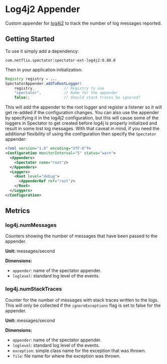 # Log4j2 Appender

Custom appender for [log4j2](http://logging.apache.org/log4j/2.x/) to track the number of
log messages reported. 

## Getting Started

To use it simply add a dependency:

```
com.netflix.spectator:spectator-ext-log4j2:0.80.0
```

Then in your application initialization:

```java
Registry registry = ...
SpectatorAppender.addToRootLogger(
    registry,             // Registry to use
    "spectator",          // Name for the appender
    false);               // Should stack traces be ignored?
```

This will add the appender to the root logger and register a listener so it will get
re-added if the configuration changes. You can also use the appender by specifying it
in the log4j2 configuration, but this will cause some of the loggers in Spectator to get
created before log4j is properly initialized and result in some lost log messages. With
that caveat in mind, if you need the additional flexibility of using the configuration then
specify the `Spectator` appender:

```xml
<?xml version="1.0" encoding="UTF-8"?>
<Configuration monitorInterval="5" status="warn">
  <Appenders>
    <Spectator name="root"/>
  </Appenders>
  <Loggers>
    <Root level="debug">
      <AppenderRef ref="root"/>
    </Root>
  </Loggers>
</Configuration>
```

## Metrics

### log4j.numMessages

Counters showing the number of messages that have been passed to the appender.

**Unit:** messages/second

**Dimensions:**

* `appender`: name of the spectator appender.
* `loglevel`: standard log level of the events.

### log4j.numStackTraces

Counter for the number of messages with stack traces written to the logs. This will only be
collected if the `ignoreExceptions` flag is set to false for the appender.

**Unit:** messages/second

**Dimensions:**

* `appender`: name of the spectator appender.
* `loglevel`: standard log level of the events.
* `exception`: simple class name for the exception that was thrown.
* `file`: file name for where the exception was thrown.
